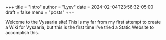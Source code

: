 +++
title = "Intro"
author = "Lyev"
date = 2024-02-04T23:56:32-05:00
draft = false
menu = "posts"
+++

Welcome to the Vysaaria site! This is my far from my first attempt to create a Wiki for Vysaaria, but this is the first time I've tried a Static Website to accomplish this.